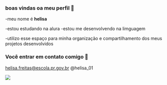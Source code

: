 ###  boas vindas oa meu perfil  🌼
-meu nome é **helisa**

-estou estudando  na alura
-estou me desenvolvendo na limguagem

-utilizo esse espaço para minha organização e compartilhamento dos meus projetos desenvolvidos

###   Você entrar em contato comigo 📧 

helisa.freitas@escola.pr.gov.br
@helisa_01

![](https://media.tenor.com/6gCrCvjCa50AAAAC/stf-lula.gif)

